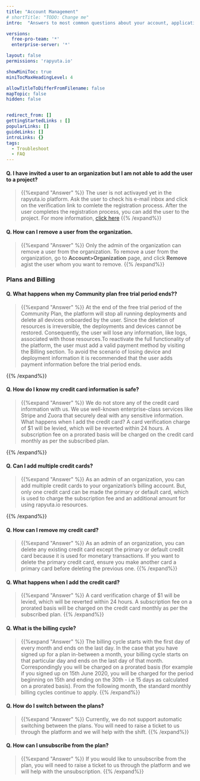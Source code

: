 ```yaml
---
title: "Account Management"
# shortTitle: "TODO: Change me"
intro:  "Answers to most common questions about your account, applications and the platform"

versions:
  free-pro-team: '*'
  enterprise-server: '*'

layout: false
permissions: 'rapyuta.io'

showMiniToc: true
miniTocMaxHeadingLevel: 4

allowTitleToDifferFromFilename: false
mapTopic: false
hidden: false


redirect_from: []
gettingStartedLinks : []
popularLinks: []
guideLinks: []
introLinks: {}
tags:
  - Troubleshoot
  - FAQ
---
```


#### Q. I have invited a user to an organization but I am not able to add the user to a project?
> {{%expand "Answer" %}}
  The user is not activayed yet in the rapyuta.io platform. Ask the user to check his e-mail inbox and click on the verification link to comlete the registration process. After the user completes the registration process, you can add the user to the project. For more information, [click here](/3_how-tos/31_account-management/312_user-management/#adding-users-to-a-project)
​{{% /expand%}}
#### Q. How can I remove a user from the organization.
> {{%expand "Answer" %}}
  Only the admin of the organization can remove a user from the organization. To remove a user from the organization, go to **Account>Organization** page, and click **Remove** agist the user whom you want to remove.
​{{% /expand%}}



### Plans and Billing

#### Q. What happens when my Community plan free trial period ends??
> {{%expand "Answer" %}}
At the end of the free trial period of the Community Plan, the platform will stop all running deployments and delete all devices onboarded by the user. Since the deletion of resources is irreversible, the deployments and devices cannot be restored. Consequently, the user will lose any information, like logs, associated with those resources.To reactivate the full functionality of the platform, the user must add a valid payment method by visiting the Billing section. To avoid the scenario of losing device and deployment information it is recommended that the user adds payment information before the trial period ends.

{{% /expand%}}
 
#### Q. How do I know my credit card information is safe?
> {{%expand "Answer" %}}
We do not store any of the credit card information with us. We use well-known enterprise-class services like Stripe and Zuora that securely deal with any sensitive information.
What happens when I add the credit card?
A card verification charge of $1 will be levied, which will be reverted within 24 hours. A subscription fee on a prorated basis will be charged on the credit card monthly as per the subscribed plan.

{{% /expand%}}
 


#### Q. Can I add multiple credit cards?
> {{%expand "Answer" %}}
As an admin of an organization, you can add multiple credit cards to your organization’s billing account. But, only one credit card can be made the primary or default card, which is used to charge the subscription fee and an additional amount for using rapyuta.io resources.

{{% /expand%}}




#### Q. How can I remove my credit card?
> {{%expand "Answer" %}}
As an admin of an organization, you can delete any existing credit card except the primary or default credit card because it is used for monetary transactions. If you want to delete the primary credit card, ensure you make another card a primary card before deleting the previous one.
{{% /expand%}}


#### Q. What happens when I add the credit card?
> {{%expand "Answer" %}}
A card verification charge of $1 will be levied, which will be reverted within 24 hours. A subscription fee on a prorated basis will be charged on the credit card monthly as per the subscribed plan.
{{% /expand%}}

#### Q. What is the billing cycle?
> {{%expand "Answer" %}}
The billing cycle starts with the first day of every month and ends on the last day. In the case that you have signed up for a plan in-between a month, your billing cycle starts on that particular day and ends on the last day of that month. Correspondingly you will be charged on a prorated basis (for example if you signed up on 15th June 2020, you will be charged for the period beginning on 15th and ending on the 30th - i.e 15 days as calculated on a prorated basis). From the following month, the standard monthly billing cycles continue to apply.
{{% /expand%}}

#### Q. How do I switch between the plans?
> {{%expand "Answer" %}}
Currently, we do not support automatic switching between the plans. You will need to raise a ticket to us through the platform and we will help with the shift.
{{% /expand%}}


#### Q. How can I unsubscribe from the plan?
> {{%expand "Answer" %}}
If you would like to unsubscribe from the plan, you will need to raise a ticket to us through the platform and we will help with the unsubscription.
{{% /expand%}}

